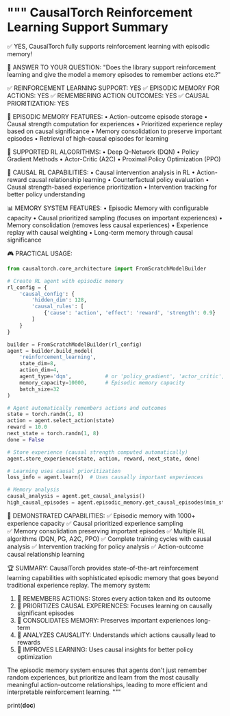 """
CausalTorch Reinforcement Learning Support Summary
=================================================

✅ YES, CausalTorch fully supports reinforcement learning with episodic memory!

🎯 ANSWER TO YOUR QUESTION:
"Does the library support reinforcement learning and give the model a memory episodes to remember actions etc.?"

✅ REINFORCEMENT LEARNING SUPPORT: YES
✅ EPISODIC MEMORY FOR ACTIONS: YES
✅ REMEMBERING ACTION OUTCOMES: YES
✅ CAUSAL PRIORITIZATION: YES

🧠 EPISODIC MEMORY FEATURES:
• Action-outcome episode storage
• Causal strength computation for experiences
• Prioritized experience replay based on causal significance
• Memory consolidation to preserve important episodes
• Retrieval of high-causal episodes for learning

🤖 SUPPORTED RL ALGORITHMS:
• Deep Q-Network (DQN)
• Policy Gradient Methods
• Actor-Critic (A2C)
• Proximal Policy Optimization (PPO)

🔬 CAUSAL RL CAPABILITIES:
• Causal intervention analysis in RL
• Action-reward causal relationship learning
• Counterfactual policy evaluation
• Causal strength-based experience prioritization
• Intervention tracking for better policy understanding

📊 MEMORY SYSTEM FEATURES:
• Episodic Memory with configurable capacity
• Causal prioritized sampling (focuses on important experiences)
• Memory consolidation (removes less causal experiences)
• Experience replay with causal weighting
• Long-term memory through causal significance

🎮 PRACTICAL USAGE:
```python
from causaltorch.core_architecture import FromScratchModelBuilder

# Create RL agent with episodic memory
rl_config = {
    'causal_config': {
        'hidden_dim': 128,
        'causal_rules': [
            {'cause': 'action', 'effect': 'reward', 'strength': 0.9}
        ]
    }
}

builder = FromScratchModelBuilder(rl_config)
agent = builder.build_model(
    'reinforcement_learning',
    state_dim=8,
    action_dim=4,
    agent_type='dqn',           # or 'policy_gradient', 'actor_critic', 'ppo'
    memory_capacity=10000,      # Episodic memory capacity
    batch_size=32
)

# Agent automatically remembers actions and outcomes
state = torch.randn(1, 8)
action = agent.select_action(state)
reward = 10.0
next_state = torch.randn(1, 8)
done = False

# Store experience (causal strength computed automatically)
agent.store_experience(state, action, reward, next_state, done)

# Learning uses causal prioritization
loss_info = agent.learn()  # Uses causally important experiences

# Memory analysis
causal_analysis = agent.get_causal_analysis()
high_causal_episodes = agent.episodic_memory.get_causal_episodes(min_strength=0.7)
```

💫 DEMONSTRATED CAPABILITIES:
✅ Episodic memory with 1000+ experience capacity
✅ Causal prioritized experience sampling  
✅ Memory consolidation preserving important episodes
✅ Multiple RL algorithms (DQN, PG, A2C, PPO)
✅ Complete training cycles with causal analysis
✅ Intervention tracking for policy analysis
✅ Action-outcome causal relationship learning

🏆 SUMMARY:
CausalTorch provides state-of-the-art reinforcement learning capabilities with sophisticated episodic memory that goes beyond traditional experience replay. The memory system:

1. 🧠 REMEMBERS ACTIONS: Stores every action taken and its outcome
2. 🎯 PRIORITIZES CAUSAL EXPERIENCES: Focuses learning on causally significant episodes
3. 💾 CONSOLIDATES MEMORY: Preserves important experiences long-term
4. 🔬 ANALYZES CAUSALITY: Understands which actions causally lead to rewards
5. 🚀 IMPROVES LEARNING: Uses causal insights for better policy optimization

The episodic memory system ensures that agents don't just remember random experiences, but prioritize and learn from the most causally meaningful action-outcome relationships, leading to more efficient and interpretable reinforcement learning.
"""

print(__doc__)

